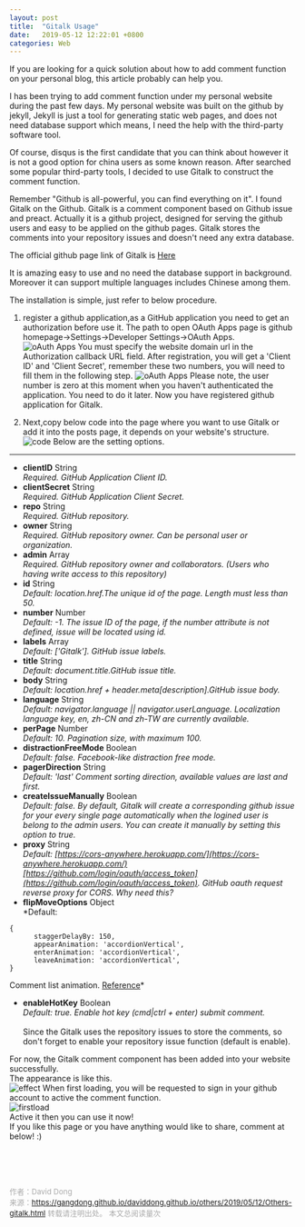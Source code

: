 ```yaml
---
layout: post
title:  "Gitalk Usage"
date:   2019-05-12 12:22:01 +0800
categories: Web
---
```

If you are looking for a quick solution about how to add comment function on your personal blog, this article probably can help you.

I has been trying to add comment function under my personal website during the past few days. My personal website was built on the github by jekyll, Jekyll is just a tool for generating static web pages, and does not need database support which means,  I need the help with the third-party software tool. <br>

Of course, disqus is the first candidate that you can think about however it is not a good option for china users as some known reason. After searched some popular third-party tools, I decided to use Gitalk to construct the comment function.

Remember "Github is all-powerful, you can find everything on it". I found Gitalk on the Github. Gitalk is a comment component based on Github issue and preact. Actually it is a github project, designed for serving the github users and easy to be applied on the github pages. Gitalk stores the comments into your repository issues and doesn't need any extra database.<br>

The official github page link of Gitalk is [Here](https://github.com/gitalk/gitalk#install) <br>

It is amazing easy to use and no need the database support in background. Moreover it can support multiple languages includes Chinese among them.

The installation is simple, just refer to below procedure.

1. register a github application,as a GitHub application you need to get an authorization before use it. The path to open OAuth Apps page is github homepage->Settings->Developer Settings->OAuth Apps.<br> 
![oAuth Apps](https://gangdong.github.io/daviddong.github.io/assets/image/others-gitalk-oauth-apps.png)
You must specify the website domain url in the Authorization callback URL field.
After registration, you will get a 'Client ID' and 'Client Secret', remember these two numbers, you will need to fill them in the following step.
![oAuth Apps](https://gangdong.github.io/daviddong.github.io/assets/image/others-gitalk-oauth-apps-clientID.png)
Please note, the user number is zero at this moment when you haven't authenticated the application. You need to do it later.
Now you have registered github application for Gitalk. <br>

2. Next,copy below code into the page where you want to use Gitalk or add it into the posts page, it depends on your website's structure. <br>
![code](https://gangdong.github.io/daviddong.github.io/assets/image/others-gitalk-code.png)
Below are the setting options.<br>
----------
+ **clientID** String<br>
*Required. GitHub Application Client ID.*
+ **clientSecret** String<br>
*Required. GitHub Application Client Secret.*
+ **repo** String<br>
*Required. GitHub repository.*
+ **owner** String<br>
*Required. GitHub repository owner. Can be personal user or organization.*
+ **admin** Array<br>
*Required. GitHub repository owner and collaborators. (Users who having write access to this repository)*
+ **id** String<br>
*Default: location.href.The unique id of the page. Length must less than 50.*
+ **number** Number<br>
*Default: -1.
The issue ID of the page, if the number attribute is not defined, issue will be located using id.*
+ **labels** Array<br>
*Default: ['Gitalk'].
GitHub issue labels.*
+ **title** String<br>
*Default: document.title.GitHub issue title.*
+ **body** String<br>
*Default: location.href + header.meta[description].GitHub issue body.*
+ **language** String<br>
*Default: navigator.language || navigator.userLanguage.
Localization language key, en, zh-CN and zh-TW are currently available.*
+ **perPage** Number<br>
*Default: 10.
Pagination size, with maximum 100.*
+ **distractionFreeMode** Boolean<br>
*Default: false.
Facebook-like distraction free mode.*
+ **pagerDirection** String<br>
*Default: 'last'
Comment sorting direction, available values are last and first.*
+ **createIssueManually** Boolean<br>
*Default: false.
By default, Gitalk will create a corresponding github issue for your every single page automatically when the logined user is belong to the admin users. You can create it manually by setting this option to true.*
+ **proxy** String<br>
*Default: [https://cors-anywhere.herokuapp.com/](https://cors-anywhere.herokuapp.com/) [https://github.com/login/oauth/access_token](https://github.com/login/oauth/access_token).
GitHub oauth request reverse proxy for CORS. Why need this?*
+ **flipMoveOptions** Object<br>
*Default:
```
{
      staggerDelayBy: 150,
      appearAnimation: 'accordionVertical',
      enterAnimation: 'accordionVertical',
      leaveAnimation: 'accordionVertical',
}
```
Comment list animation. [Reference](https://github.com/joshwcomeau/react-flip-move/blob/master/documentation/enter_leave_animations.md)*
+ **enableHotKey** Boolean<br>
*Default: true.
Enable hot key (cmd|ctrl + enter) submit comment.*<br><br>
Since the Gitalk uses the repository issues to store the comments, so don't forget to enable your repository issue function (default is enable).<br>

For now, the Gitalk comment component has been added into your website successfully.<br>
The appearance is like this.<br>
![effect](https://gangdong.github.io/daviddong.github.io/assets/image/others-gitalk-effect.png)
When first loading, you will be requested to sign in your github account to active the comment function.<br>
![firstload](https://gangdong.github.io/daviddong.github.io/assets/image/others-gitalk-first-loading.png)
<br>
Active it then you can use it now!<br>
If you like this page or you have anything would like to share, comment  at below! :) <br>

<!-- Gitalk 评论 start  -->
<!-- Link Gitalk 的支持文件  -->
<link rel="stylesheet" href="https://unpkg.com/gitalk/dist/gitalk.css">
<script src="https://unpkg.com/gitalk/dist/gitalk.min.js"></script>
<div id="gitalk-container"></div>
<script type="text/javascript">
   var gitalk = new Gitalk({

   // gitalk的主要参数
   clientID: '5e24fc307693a6df3bc5',
   clientSecret: '28c9c17e1174c705c42e9bdc92f87cadcc4ec8b8',
   repo: 'daviddong.github.io',
   owner: 'gangdong',
   admin: ['gangdong'],
   id: 'others/2019/05/12/Others-gitalk.html',
   title: 'comments'
    });
   gitalk.render('gitalk-container');
</script>
<!-- Gitalk end -->

<br><br><br>

<font size="2" color="#aaa">作者：David Dong<br></font>
<font size="2" color="#aaa">来源：https://gangdong.github.io/daviddong.github.io/others/2019/05/12/Others-gitalk.html</font>
<font size="2" color="#aaa">转载请注明出处。</font>
<span id="busuanzi_container_page_pv" ></span><font size="2" color="#aaa">
本文总阅读量</font><font size="2" color="#aaa"><span id="busuanzi_value_page_pv"></font></span><font size="2" color="#aaa">次</font>